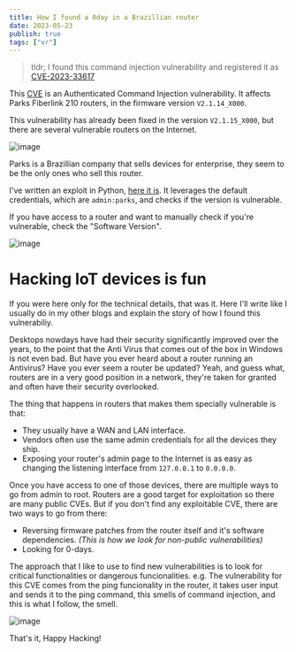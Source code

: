 ```yaml
---
title: How I found a 0day in a Brazillian router
date: 2023-05-23
publish: true
tags: ["vr"]
---
```


> tldr; I found this command injection vulnerability and registered it as
> [CVE-2023-33617](https://www.cve.org/CVERecord?id=CVE-2023-33617)


This [CVE](https://www.cve.org/CVERecord?id=CVE-2023-33617) is an Authenticated
Command Injection vulnerability. It affects Parks Fiberlink 210 routers, in the
firmware version `V2.1.14_X000`.

This vulnerability has already been fixed in the version `V2.1.15_X000`, but
there are several vulnerable routers on the Internet.

![image](/CVE-2023-33617-shodan-00.jpg)

Parks is a Brazillian company that sells devices for enterprise, they seem to
be the only ones who sell this router.

I've written an exploit in Python, [here it
is](https://gist.github.com/gbrls/58a5032bc58510abb908386124d1b4d2). It
leverages the default credentials, which are `admin:parks`, and checks if the
version is vulnerable.


If you have access to a router and want to manually check if you're vulnerable,
check the "Software Version".

![image](/CVE-2023-33617-01.jpg)

# Hacking IoT devices is fun

If you were here only for the technical details, that was it. Here I'll write
like I usually do in my other blogs and explain the story of how I found this
vulnerabiliy.

Desktops nowdays have had their security significantly improved over the years,
to the point that the Anti Virus that comes out of the box in Windows is not
even bad. But have you ever heard about a router running an Antivirus? Have you
ever seem a router be updated? Yeah, and guess what, routers are in a very good
position in a network, they're taken for granted and often have their security
overlooked. 


The thing that happens in routers that makes them specially vulnerable is that:

- They usually have a WAN and LAN interface.
- Vendors often use the same admin credentials for all the devices they ship.
- Exposing your router's admin page to the Internet is as easy as changing the
  listening interface from `127.0.0.1` to `0.0.0.0`.


Once you have access to one of those devices, there are multiple ways to go
from admin to root. Routers are a good target for exploitation so there are
many public CVEs. But if you don't find any exploitable CVE, there are two ways
to go from there:

- Reversing firmware patches from the router itself and it's software
  dependencies. _(This is how we look for non-public vulnerabilities)_
- Looking for 0-days.

The approach that I like to use to find new vulnerabilities is to look for
critical functionalities or dangerous funcionalities. e.g. The vulnerability
for this CVE comes from the ping funcionality in the router, it takes user
input and sends it to the ping command, this smells of command injection, and
this is what I follow, the smell.


![image](/CVE-2023-33617-00.jpg)


That's it, Happy Hacking!
